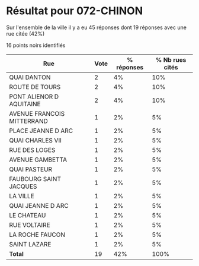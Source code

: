 # Résultat pour 072-CHINON

Sur l'ensemble de la ville il y a eu 45 réponses dont 19 réponses avec une rue citée (42%)

16 points noirs identifiés

| Rue | Vote | % réponses | % Nb rues cités|
|-----|------|------------|----------------|
| QUAI DANTON | 2 | 4% | 10%|
| ROUTE DE TOURS | 2 | 4% | 10%|
| PONT ALIENOR D AQUITAINE | 2 | 4% | 10%|
| AVENUE FRANCOIS MITTERRAND | 1 | 2% | 5%|
| PLACE JEANNE D ARC | 1 | 2% | 5%|
| QUAI CHARLES VII | 1 | 2% | 5%|
| RUE DES LOGES | 1 | 2% | 5%|
| AVENUE GAMBETTA | 1 | 2% | 5%|
| QUAI PASTEUR | 1 | 2% | 5%|
| FAUBOURG SAINT JACQUES | 1 | 2% | 5%|
| LA VILLE | 1 | 2% | 5%|
| QUAI JEANNE D ARC | 1 | 2% | 5%|
| LE CHATEAU | 1 | 2% | 5%|
| RUE VOLTAIRE | 1 | 2% | 5%|
| LA ROCHE FAUCON | 1 | 2% | 5%|
| SAINT LAZARE | 1 | 2% | 5%|
| **Total** | 19 | 42% | 100%|
